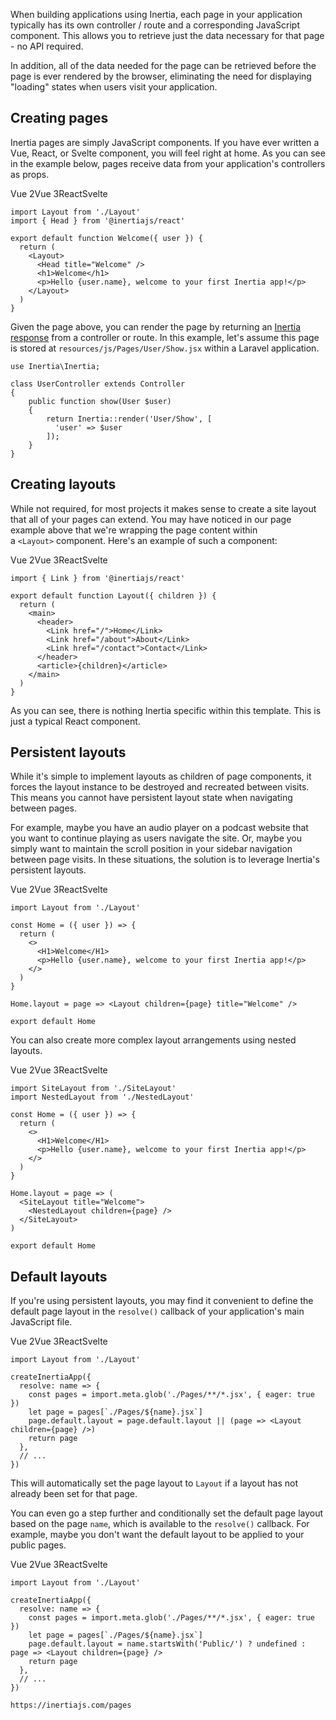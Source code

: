 
When building applications using Inertia, each page in your application typically has its own controller / route and a corresponding JavaScript component. This allows you to retrieve just the data necessary for that page - no API required.

In addition, all of the data needed for the page can be retrieved before the page is ever rendered by the browser, eliminating the need for displaying "loading" states when users visit your application.

## Creating pages

Inertia pages are simply JavaScript components. If you have ever written a Vue, React, or Svelte component, you will feel right at home. As you can see in the example below, pages receive data from your application's controllers as props.

Vue 2Vue 3ReactSvelte

```
import Layout from './Layout'
import { Head } from '@inertiajs/react'

export default function Welcome({ user }) {
  return (
    <Layout>
      <Head title="Welcome" />
      <h1>Welcome</h1>
      <p>Hello {user.name}, welcome to your first Inertia app!</p>
    </Layout>
  )
}
```

Given the page above, you can render the page by returning an [Inertia response](https://inertiajs.com/responses) from a controller or route. In this example, let's assume this page is stored at `resources/js/Pages/User/Show.jsx` within a Laravel application.

```
use Inertia\Inertia;

class UserController extends Controller
{
    public function show(User $user)
    {
        return Inertia::render('User/Show', [
          'user' => $user
        ]);
    }
}
```

## Creating layouts

While not required, for most projects it makes sense to create a site layout that all of your pages can extend. You may have noticed in our page example above that we're wrapping the page content within a `<Layout>` component. Here's an example of such a component:

Vue 2Vue 3ReactSvelte

```
import { Link } from '@inertiajs/react'

export default function Layout({ children }) {
  return (
    <main>
      <header>
        <Link href="/">Home</Link>
        <Link href="/about">About</Link>
        <Link href="/contact">Contact</Link>
      </header>
      <article>{children}</article>
    </main>
  )
}
```

As you can see, there is nothing Inertia specific within this template. This is just a typical React component.

## Persistent layouts

While it's simple to implement layouts as children of page components, it forces the layout instance to be destroyed and recreated between visits. This means you cannot have persistent layout state when navigating between pages.

For example, maybe you have an audio player on a podcast website that you want to continue playing as users navigate the site. Or, maybe you simply want to maintain the scroll position in your sidebar navigation between page visits. In these situations, the solution is to leverage Inertia's persistent layouts.

Vue 2Vue 3ReactSvelte

```
import Layout from './Layout'

const Home = ({ user }) => {
  return (
    <>
      <H1>Welcome</H1>
      <p>Hello {user.name}, welcome to your first Inertia app!</p>
    </>
  )
}

Home.layout = page => <Layout children={page} title="Welcome" />

export default Home
```

You can also create more complex layout arrangements using nested layouts.

Vue 2Vue 3ReactSvelte

```
import SiteLayout from './SiteLayout'
import NestedLayout from './NestedLayout'

const Home = ({ user }) => {
  return (
    <>
      <H1>Welcome</H1>
      <p>Hello {user.name}, welcome to your first Inertia app!</p>
    </>
  )
}

Home.layout = page => (
  <SiteLayout title="Welcome">
    <NestedLayout children={page} />
  </SiteLayout>
)

export default Home
```

## Default layouts

If you're using persistent layouts, you may find it convenient to define the default page layout in the `resolve()` callback of your application's main JavaScript file.

Vue 2Vue 3ReactSvelte

```
import Layout from './Layout'

createInertiaApp({
  resolve: name => {
    const pages = import.meta.glob('./Pages/**/*.jsx', { eager: true })
    let page = pages[`./Pages/${name}.jsx`]
    page.default.layout = page.default.layout || (page => <Layout children={page} />)
    return page
  },
  // ...
})
```

This will automatically set the page layout to `Layout` if a layout has not already been set for that page.

You can even go a step further and conditionally set the default page layout based on the page `name`, which is available to the `resolve()` callback. For example, maybe you don't want the default layout to be applied to your public pages.

Vue 2Vue 3ReactSvelte

```
import Layout from './Layout'

createInertiaApp({
  resolve: name => {
    const pages = import.meta.glob('./Pages/**/*.jsx', { eager: true })
    let page = pages[`./Pages/${name}.jsx`]
    page.default.layout = name.startsWith('Public/') ? undefined : page => <Layout children={page} />
    return page
  },
  // ...
})

https://inertiajs.com/pages